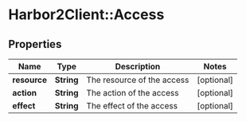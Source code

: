 # Harbor2Client::Access

## Properties
Name | Type | Description | Notes
------------ | ------------- | ------------- | -------------
**resource** | **String** | The resource of the access | [optional] 
**action** | **String** | The action of the access | [optional] 
**effect** | **String** | The effect of the access | [optional] 


